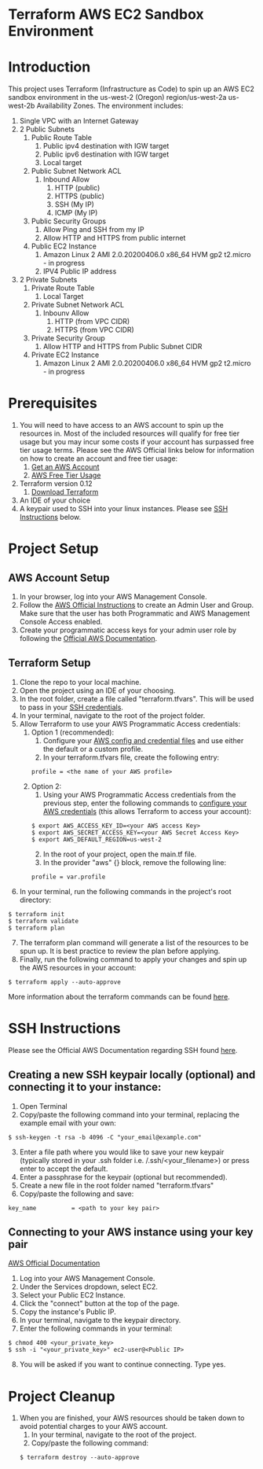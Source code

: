 # Terraform AWS EC2 Sandbox Environment

# Introduction

This project uses Terraform (Infrastructure as Code) to spin up an AWS EC2 sandbox environment in the us-west-2 (Oregon) region/us-west-2a us-west-2b Availability Zones. The environment includes: 

1. Single VPC with an Internet Gateway
2. 2 Public Subnets
    1. Public Route Table
        1. Public ipv4 destination with IGW target
        2. Public ipv6 destination with IGW target
        3. Local target 
    2. Public Subnet Network ACL
        1. Inbound Allow
            1. HTTP (public)
            2. HTTPS (public)
            3. SSH (My IP)
            4. ICMP (My IP)
    3. Public Security Groups
        1. Allow Ping and SSH from my IP
        2. Allow HTTP and HTTPS from public internet
    4. Public EC2 Instance
        1. Amazon Linux 2 AMI 2.0.20200406.0 x86_64 HVM gp2 t2.micro - in progress
        2. IPV4 Public IP address
3. 2 Private Subnets
    1. Private Route Table
        1. Local Target
    2. Private Subnet Network ACL
        1. Inbounv Allow
            1. HTTP (from VPC CIDR)
            2. HTTPS (from VPC CIDR)
    3. Private Security Group
        1. Allow HTTP and HTTPS from Public Subnet CIDR
    4. Private EC2 Instance
        1. Amazon Linux 2 AMI 2.0.20200406.0 x86_64 HVM gp2 t2.micro - in progress

# Prerequisites

1. You will need to have access to an AWS account to spin up the resources in. Most of the included resources will qualify for free tier usage but you may incur some costs if your account has surpassed free tier usage terms. Please see the AWS Official links below for information on how to create an account and free tier usage: 
    1. [Get an AWS Account](https://aws.amazon.com/premiumsupport/knowledge-center/create-and-activate-aws-account/)
    2. [AWS Free Tier Usage](https://aws.amazon.com/premiumsupport/knowledge-center/what-is-free-tier/)
2. Terraform version 0.12
    1. [Download Terraform](https://www.terraform.io/downloads.html)
3. An IDE of your choice
4. A keypair used to SSH into your linux instances. Please see [SSH Instructions](#ssh-instructions) below.

# Project Setup

## AWS Account Setup

1. In your browser, log into your AWS Management Console. 
2. Follow the [AWS Official Instructions](https://docs.aws.amazon.com/IAM/latest/UserGuide/getting-started_create-admin-group.html) to create an Admin User and Group. Make sure that the user has both Programmatic and AWS Management Console Access enabled. 
3. Create your programmatic access keys for your admin user role by following the [Official AWS Documentation](https://docs.aws.amazon.com/IAM/latest/UserGuide/id_credentials_access-keys.html).

## Terraform Setup

1. Clone the repo to your local machine. 
2. Open the project using an IDE of your choosing. 
3. In the root folder, create a file called "terraform.tfvars". This will be used to pass in your [SSH credentials](#ssh-instructions). 
4. In your terminal, navigate to the root of the project folder. 
5. Allow Terraform to use your AWS Programmatic Access credentials:
    1. Option 1 (recommended): 
        1. Configure your [AWS config and credential files](https://docs.aws.amazon.com/cli/latest/userguide/cli-configure-files.html) and use either the default or a custom profile. 
        2. In your terraform.tfvars file, create the following entry: 
        ```
        profile = <the name of your AWS profile>
        ```
    2. Option 2: 
        1. Using your AWS Programmatic Access credentials from the previous step, enter the following commands to [configure your AWS credentials](https://docs.aws.amazon.com/cli/latest/userguide/cli-configure-envvars.html) (this allows Terraform to access your account): 
        ``` 
        $ export AWS_ACCESS_KEY_ID=<your AWS access Key>
        $ export AWS_SECRET_ACCESS_KEY=<your AWS Secret Access Key>
        $ export AWS_DEFAULT_REGION=us-west-2
        ```
        2. In the root of your project, open the main.tf file. 
        3. In the provider "aws" {} block, remove the following line: 
        ```
        profile = var.profile
        ```
6. In your terminal, run the following commands in the project's root directory: 
```
$ terraform init
$ terraform validate
$ terraform plan
```
7. The terraform plan command will generate a list of the resources to be spun up. It is best practice to review the plan before applying. 
8. Finally, run the following command to apply your changes and spin up the AWS resources in your account: 
```
$ terraform apply --auto-approve
```

More information about the terraform commands can be found [here](https://www.terraform.io/docs/commands/index.html).

# SSH Instructions

Please see the Official AWS Documentation regarding SSH found [here](https://docs.aws.amazon.com/AWSEC2/latest/UserGuide/ec2-key-pairs.html#how-to-generate-your-own-key-and-import-it-to-aws).

## Creating a new SSH keypair locally (optional) and connecting it to your instance:

1. Open Terminal
2. Copy/paste the following command into your terminal, replacing the example email with your own: 
```
$ ssh-keygen -t rsa -b 4096 -C "your_email@example.com"
```
3. Enter a file path where you would like to save your new keypair (typically stored in your .ssh folder i.e. /.ssh/<your_filename>) or press enter to accept the default.
4. Enter a passphrase for the keypair (optional but recommended). 
5. Create a new file in the root folder named "terraform.tfvars"
6. Copy/paste the following and save:
```
key_name          = <path to your key pair>
```

## Connecting to your AWS instance using your key pair

[AWS Official Documentation](https://docs.aws.amazon.com/AWSEC2/latest/UserGuide/AccessingInstancesLinux.html)
1. Log into your AWS Management Console.
2. Under the Services dropdown, select EC2. 
3. Select your Public EC2 Instance. 
4. Click the "connect" button at the top of the page.
5. Copy the instance's Public IP. 
6. In your terminal, navigate to the keypair directory. 
7. Enter the following commands in your terminal: 
```
$ chmod 400 <your_private_key>
$ ssh -i "<your_private_key>" ec2-user@<Public IP>
```
8. You will be asked if you want to continue connecting. Type yes.

# Project Cleanup

1. When you are finished, your AWS resources should be taken down to avoid potential charges to your AWS account. 
    1. In your terminal, navigate to the root of the project. 
    2. Copy/paste the following command: 
    ```
    $ terraform destroy --auto-approve
    ```
